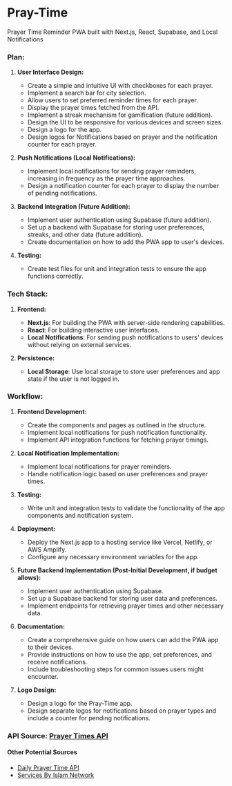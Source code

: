 # Pray-Time

Prayer Time Reminder PWA built with Next.js, React, Supabase, and Local Notifications

### Plan:

1. **User Interface Design:**
    - Create a simple and intuitive UI with checkboxes for each prayer.
    - Implement a search bar for city selection.
    - Allow users to set preferred reminder times for each prayer.
    - Display the prayer times fetched from the API.
    - Implement a streak mechanism for gamification (future addition).
    - Design the UI to be responsive for various devices and screen sizes.
    - Design a logo for the app.
    - Design logos for Notifications based on prayer and the notification counter for each prayer.

2. **Push Notifications (Local Notifications):**
    - Implement local notifications for sending prayer reminders, increasing in frequency as the prayer time approaches.
    - Design a notification counter for each prayer to display the number of pending notifications.

3. **Backend Integration (Future Addition):**
    - Implement user authentication using Supabase (future addition).
    - Set up a backend with Supabase for storing user preferences, streaks, and other data (future addition).
    - Create documentation on how to add the PWA app to user's devices.

4. **Testing:**
    - Create test files for unit and integration tests to ensure the app functions correctly.

### Tech Stack:

1. **Frontend:**
    - **Next.js**: For building the PWA with server-side rendering capabilities.
    - **React**: For building interactive user interfaces.
    - **Local Notifications**: For sending push notifications to users' devices without relying on external services.

2. **Persistence:**
    - **Local Storage**: Use local storage to store user preferences and app state if the user is not logged in.

### Workflow:

1. **Frontend Development:**
    - Create the components and pages as outlined in the structure.
    - Implement local notifications for push notification functionality.
    - Implement API integration functions for fetching prayer timings.

2. **Local Notification Implementation:**
    - Implement local notifications for prayer reminders.
    - Handle notification logic based on user preferences and prayer times.

3. **Testing:**
    - Write unit and integration tests to validate the functionality of the app components and notification system.

4. **Deployment:**
    - Deploy the Next.js app to a hosting service like Vercel, Netlify, or AWS Amplify.
    - Configure any necessary environment variables for the app.

5. **Future Backend Implementation (Post-Initial Development, if budget allows):**
    - Implement user authentication using Supabase.
    - Set up a Supabase backend for storing user data and preferences.
    - Implement endpoints for retrieving prayer times and other necessary data.

6. **Documentation:**
    - Create a comprehensive guide on how users can add the PWA app to their devices.
    - Provide instructions on how to use the app, set preferences, and receive notifications.
    - Include troubleshooting steps for common issues users might encounter.

7. **Logo Design:**
    - Design a logo for the Pray-Time app.
    - Design separate logos for notifications based on prayer types and include a counter for pending notifications.

### API Source: [Prayer Times API](https://aladhan.com/prayer-times-api)

#### Other Potential Sources

- [Daily Prayer Time API](https://github.com/abdulrcs/Daily-Prayer-Time-API)
- [Services By Islam Network](https://islamic.network/services.html)

